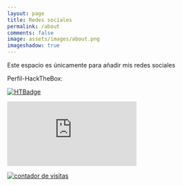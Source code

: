 ```yaml
---
layout: page
title: Redes sociales
permalink: /about
comments: false
image: assets/images/about.png
imageshadow: true
---
```


Este espacio es únicamente para añadir mis redes sociales

<a target="_blank" href="https://github.com/elc4br4" class="btn btn-dark"><i class="fab fa-github"></i></a>
<a target="_blank" href="https://twitter.com/elc4br4_hacking" class="btn btn-dark"><i class="fab fa-twitter"></i></a>


Perfil-HackTheBox:

[![HTBadge](https://www.hackthebox.eu/badge/image/533771)](https://www.hackthebox.com/home/users/profile/533771)

[![Visitas](https://counter9.stat.ovh/private/contadorvisitasgratis.php?c=x181b4swa17sg859x673zlfxbeupjaa8)](https://counter9.stat.ovh/private/contadorvisitasgratis.php?c=x181b4swa17sg859x673zlfxbeupjaa8)

<a href="https://www.contadorvisitasgratis.com" title="contador de visitas"><img src="https://counter9.stat.ovh/private/contadorvisitasgratis.php?c=x181b4swa17sg859x673zlfxbeupjaa8" border="0" title="contador de visitas" alt="contador de visitas"></a>


